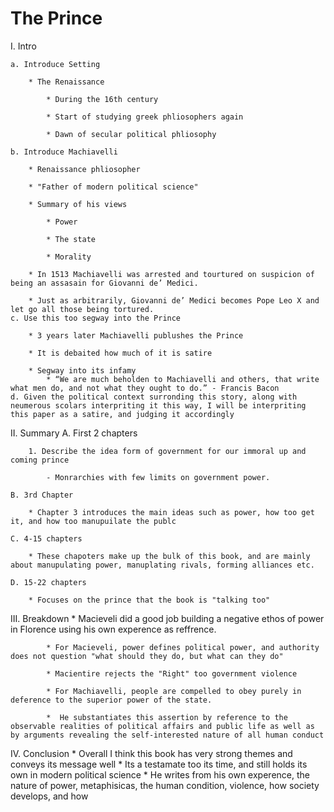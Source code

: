 # The Prince
I. Intro

    a. Introduce Setting
    
        * The Renaissance
        
            * During the 16th century
            
            * Start of studying greek phliosophers again
            
            * Dawn of secular political phliosophy
            
    b. Introduce Machiavelli
    
        * Renaissance phliosopher
        
        * "Father of modern political science"
        
        * Summary of his views
        
            * Power
            
            * The state
            
            * Morality
            
        * In 1513 Machiavelli was arrested and tourtured on suspicion of being an assasain for Giovanni de’ Medici.
        
        * Just as arbitrarily, Giovanni de’ Medici becomes Pope Leo X and let go all those being tortured.
    c. Use this too segway into the Prince
    
        * 3 years later Machiavelli publushes the Prince
        
        * It is debaited how much of it is satire
        
        * Segway into its infamy
            * “We are much beholden to Machiavelli and others, that write what men do, and not what they ought to do.” - Francis Bacon
    d. Given the political context surronding this story, along with neumerous scolars interpriting it this way, I will be interpriting this paper as a satire, and judging it accordingly
        
II. Summary
    A. First 2 chapters
    
        1. Describe the idea form of government for our immoral up and coming prince
        
            - Monrarchies with few limits on government power.
            
    B. 3rd Chapter
    
        * Chapter 3 introduces the main ideas such as power, how too get it, and how too manupuilate the publc
        
    C. 4-15 chapters
    
        * These chapoters make up the bulk of this book, and are mainly about manupulating power, manuplating rivals, forming alliances etc.
        
    D. 15-22 chapters
    
        * Focuses on the prince that the book is "talking too"
        
III. Breakdown
            * Macieveli did a good job building a negative ethos of power in Florence using his own experence as reffrence.
    
            * For Macieveli, power defines political power, and authority does not question "what should they do, but what can they do"

            * Macientire rejects the "Right" too government violence

            * For Machiavelli, people are compelled to obey purely in deference to the superior power of the state. 
            
            *  He substantiates this assertion by reference to the observable realities of political affairs and public life as well as by arguments revealing the self-interested nature of all human conduct


IV. Conclusion
           * Overall I think this book has very strong themes and conveys its message well
           * Its a testamate too its time, and still holds its own in modern political science
           * He writes from his own experence, the nature of power, metaphisicas, the human condition, violence, how society develops, and how 
